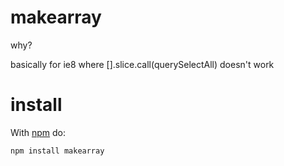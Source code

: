 # makearray

why?

basically for ie8 where [].slice.call(querySelectAll) doesn't work

# install

With [npm](http://npmjs.org) do:

```
npm install makearray
```
